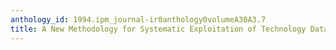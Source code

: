 ```yaml
---
anthology_id: 1994.ipm_journal-ir0anthology0volumeA30A3.7
title: A New Methodology for Systematic Exploitation of Technology Databases
---
```

